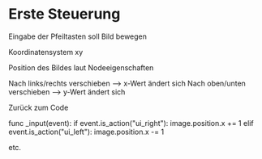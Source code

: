 # Erste Steuerung

Eingabe der Pfeiltasten soll Bild bewegen

Koordinatensystem xy

Position des Bildes laut Nodeeigenschaften

Nach links/rechts verschieben --> x-Wert ändert sich
Nach oben/unten verschieben --> y-Wert ändert sich

Zurück zum Code

func _input(event):
    if event.is_action("ui_right"):
        image.position.x += 1
    elif event.is_action("ui_left"):
        image.position.x -= 1

etc.
